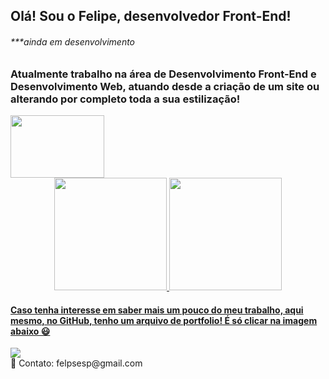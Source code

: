 ## Olá! Sou o Felipe, desenvolvedor Front-End!
<div class="containertxt">
<h6>***ainda em desenvolvimento</h6>
	<h3>Atualmente trabalho na área de Desenvolvimento Front-End e Desenvolvimento Web, atuando desde a criação de um site ou alterando por completo toda a sua estilização!</h3>
</div>
<div class="containerimg"> 
	<img src="https://i.pinimg.com/originals/e4/26/70/e426702edf874b181aced1e2fa5c6cde.gif" width="150" height="100" />
</div>
<div align="center">
 	<a href="https://github.com/FelipEspessoto">
 	<img height="180em" src="https://github-readme-stats.vercel.app/api?username=felipespessoto&show_icons=true&theme=dark&include_all_commits=true&count_private=true"/>
 	<img height="180em" src="https://github-readme-stats.vercel.app/api/top-langs/?username=felipespessoto&layout=compact&langs_count=7&theme=dark"/>
</div>
<h4>Caso tenha interesse em saber mais um pouco do meu trabalho, aqui mesmo, no GitHub, tenho um arquivo de portfolio! É só clicar na imagem abaixo 😃</h4>
<a href="https://github.com/FelipEspessoto/Portfolio"><img src="https://img2.gratispng.com/20180628/wpy/kisspng-github-social-media-computer-icons-logo-android-5b34849064c384.6953108415301684644127.jpg"></a>
<br>
📧 Contato: felpsesp@gmail.com
